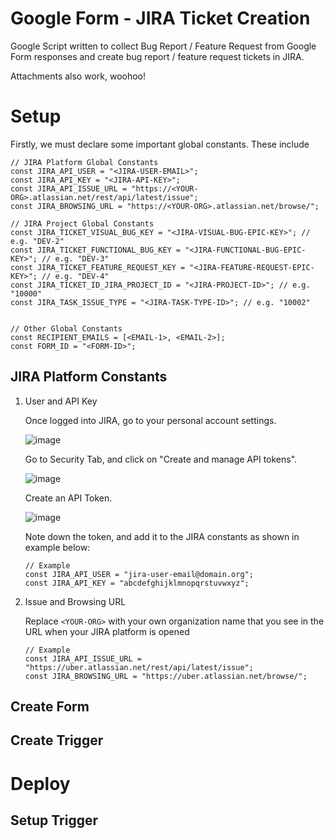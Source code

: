 # Google Form - JIRA Ticket Creation
Google Script written to collect Bug Report / Feature Request from Google Form responses and create bug report / feature request tickets in JIRA.

Attachments also work, woohoo!


# Setup

Firstly, we must declare some important global constants. These include
```
// JIRA Platform Global Constants
const JIRA_API_USER = "<JIRA-USER-EMAIL>";
const JIRA_API_KEY = "<JIRA-API-KEY>";
const JIRA_API_ISSUE_URL = "https://<YOUR-ORG>.atlassian.net/rest/api/latest/issue";
const JIRA_BROWSING_URL = "https://<YOUR-ORG>.atlassian.net/browse/";

// JIRA Project Global Constants
const JIRA_TICKET_VISUAL_BUG_KEY = "<JIRA-VISUAL-BUG-EPIC-KEY>"; // e.g. "DEV-2"
const JIRA_TICKET_FUNCTIONAL_BUG_KEY = "<JIRA-FUNCTIONAL-BUG-EPIC-KEY>"; // e.g. "DEV-3"
const JIRA_TICKET_FEATURE_REQUEST_KEY = "<JIRA-FEATURE-REQUEST-EPIC-KEY>"; // e.g. "DEV-4"
const JIRA_TICKET_ID_JIRA_PROJECT_ID = "<JIRA-PROJECT-ID>"; // e.g. "10000"
const JIRA_TASK_ISSUE_TYPE = "<JIRA-TASK-TYPE-ID>"; // e.g. "10002"


// Other Global Constants
const RECIPIENT_EMAILS = [<EMAIL-1>, <EMAIL-2>];
const FORM_ID = "<FORM-ID>";
```

## JIRA Platform Constants

1. User and API Key

   Once logged into JIRA, go to your personal account settings.
   
   ![image](https://github.com/pvico12/google-form-to-jira/assets/73671546/5718ad87-3b36-4717-ac4e-762be7c5bff8)

   Go to Security Tab, and click on "Create and manage API tokens".
   
   ![image](https://github.com/pvico12/google-form-to-jira/assets/73671546/28b6995e-0773-42d4-a5f3-e417b183f344)

   Create an API Token.
   
   ![image](https://github.com/pvico12/google-form-to-jira/assets/73671546/a9b72b4b-af59-4875-8d58-c09bfa510131)

   Note down the token, and add it to the JIRA constants as shown in example below:
   ```
   // Example
   const JIRA_API_USER = "jira-user-email@domain.org";
   const JIRA_API_KEY = "abcdefghijklmnopqrstuvwxyz";
   ```

3. Issue and Browsing URL

   Replace ```<YOUR-ORG>``` with your own organization name that you see in the URL when your JIRA platform is opened
   ```
   // Example
   const JIRA_API_ISSUE_URL = "https://uber.atlassian.net/rest/api/latest/issue";
   const JIRA_BROWSING_URL = "https://uber.atlassian.net/browse/";
   ```


## Create Form


## Create Trigger



# Deploy

## Setup Trigger





